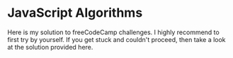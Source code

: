 # JavaScript Algorithms
Here is my solution to freeCodeCamp challenges. I highly recommend to first try by yourself. If you get stuck and couldn't proceed, then take a look at the solution provided here.
